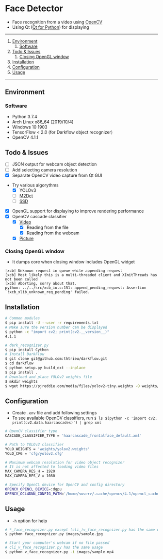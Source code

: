 # Face Detector

- Face recognition from a video using [OpenCV](https://pypi.org/project/opencv-python/)
- Using Qt ([Qt for Python](https://doc.qt.io/qtforpython/index.html)) for displaying

---

1. [Environment](#environment)
   1. [Software](#software)
1. [Todo & Issues](#todo--issues)
   1. [Closing OpenGL window](#closing-opengl-window)
1. [Installation](#installation)
1. [Configuration](#configuration)
1. [Usage](#usage)

---

## Environment

### Software

- Python 3.7.4
- Arch Linux x86_64 (2019/10/4)
- Windows 10 1903
- TensorFlow < 2.0 (for Darkflow object recognizer)
- OpenCV 4.1.1

## Todo & Issues

- [ ] JSON output for webcam object detection
- [ ] Add selecting camera resolution
- [x] Separate OpenCV video capture from Qt GUI
- Try various algorythms
    - [x] YOLOv3
    - [ ] [M2Det](https://qijiezhao.github.io/imgs/m2det.pdf)
    - [ ] [SSD](https://arxiv.org/pdf/1512.02325.pdf)
- [x] OpenGL support for displaying to improve rendering performance
- [x] OpenCV cascade classifier
    - [x] [Video](https://docs.opencv.org/3.0-beta/doc/py_tutorials/py_gui/py_video_display/py_video_display.html)
        - [x] Reading from the file
        - [x] Reading from the webcam
    - [x] [Picture](https://docs.opencv.org/3.0-beta/doc/py_tutorials/py_objdetect/py_face_detection/py_face_detection.html#face-detection)

### Closing OpenGL window

- It dumps core when closing window includes OpenGL widget

```
[xcb] Unknown request in queue while appending request
[xcb] Most likely this is a multi-threaded client and XInitThreads has not been called
[xcb] Aborting, sorry about that.
python: ../../src/xcb_io.c:151: append_pending_request: Assertion `!xcb_xlib_unknown_req_pending' failed.
```

## Installation

```bash
# Common modules
$ pip install -U --user -r requirements.txt
# Make sure the version number can be displayed
$ python -c "import cv2; print(cv2.__version__)"
4.1.1

# dark_recognizer.py
$ pip install Cython
# Install DarkFlow
$ git clone git@github.com:thtrieu/darkflow.git
$ cd darkflow
$ python setup.py build_ext --inplace
$ pip install .
# Download and place YOLOv2 weights file
$ mkdir weights
$ wget https://pjreddie.com/media/files/yolov2-tiny.weights -O weights/yolov2-tiny.weights
```

## Configuration

- Create `.env` file and add following settings
- To see available OpenCV classifiers, run `$ ls $(python -c 'import cv2; print(cv2.data.haarcascades)') | grep xml`

```bash
# OpenCV classifier type
CASCADE_CLASSIFIER_TYPE = 'haarcascade_frontalface_default.xml'

# Path to YOLOv2 classifier
YOLO_WEIGHTS = 'weights/yolov2.weights'
YOLO_CFG = 'cfg/yolov2.cfg'

# Maximum webcam resolution for video object recognizer
# It is not affected to loading video files
MAX_CAMERA_RES_H = 1920
MAX_CAMERA_RES_V = 1080

# Specify OpenCL device for OpenCV and config directory
OPENCV_OPENCL_DEVICE=:dgpu
OPENCV_OCL4DNN_CONFIG_PATH='/home/<user>/.cache/opencv/4.1/opencl_cache'
```

## Usage

- `-h` option for help

```bash
# *_face_recognizer.py except (cli_)v_face_recognizer.py has the same usage
$ python face_recognizer.py images/sample.jpg

# Start your computer's webcam if no file passed
# cli_v_face_recognizer.py has the same usage
$ python v_face_recognizer.py -i images/sample.mp4
```

[tf]: https://www.tensorflow.org/
[pydl]: https://www.python.org/downloads/release/python-367/
[opencv]: https://opencv.org/releases.html
